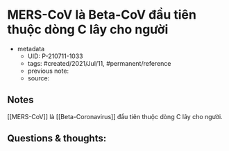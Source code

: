 ---
---

# MERS-CoV là Beta-CoV đầu tiên thuộc dòng C lây cho người

- metadata
	- UID: P-210711-1033
	- tags: #created/2021/Jul/11, #permanent/reference
	- previous note: 
	- source: 

## Notes
[[MERS-CoV]] là [[Beta-Coronavirus]] đầu tiên thuộc dòng C lây cho người.

## Questions & thoughts:

